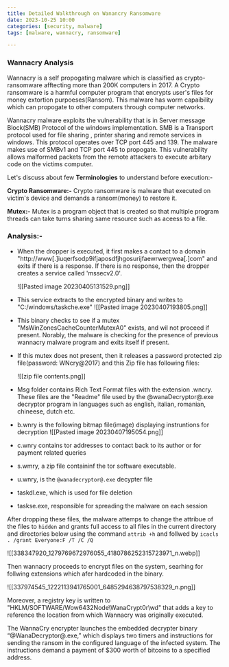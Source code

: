 ```yaml
---
title: Detailed Walkthrough on Wanancry Ransomware
date: 2023-10-25 10:00
categories: [security, malware]
tags: [malware, wannacry, ransomware]

---
```


### Wannacry Analysis
Wannacry is a self propogating malware which is classified as crypto-ransomware afftecting more than 200K computers in 2017. A Crypto ransomware is a harmful computer program that encrypts user's files for money extortion purpoeses(Ransom). This malware has worm capaibility which can propogate to other computers through computer networks.

Wannacry malware exploits the vulnerability that is in Server message Block(SMB) Protocol of the windows implementation. SMB is a Transport protocol used for file sharing , printer sharing and remote services in windows. This protocol operates over TCP port 445 and 139. The malware makes use of SMBv1 and TCP port 445 to propogate. This vulnerability allows malformed packets from the remote attackers to execute arbitary code on the victims computer.

Let's discuss about few **Terminologies** to understand before execution:-

**Crypto Ransomware:-** Crypto ransomware is malware that executed on victim's device and demands a ransom(money) to restore it.

**Mutex:-** Mutex is a program object that is created so that multiple program threads can take turns sharing same resource such as aceess to a file.

### Analysis:-

- When the dropper is executed, it first makes a contact to a domain "http://www[.]iuqerfsodp9ifjaposdfjhgosurijfaewrwergwea[.]com" and exits if there is a response. If there is no response, then the dropper creates a service called 'mssecv2.0'.
  
  ![[Pasted image 20230405131529.png]]

- This service extracts to the encrypted binary and writes to "C:/windows/taskche.exe" 
  ![[Pasted image 20230407193805.png]]

- This binary checks to see if a mutex "MsWinZonesCacheCounterMutexA0" exists, and wil not proceed if present. Norably, the malware is checking for the presence of previous wannacry malware program and exits itself if present.
- If this mutex does not present, then it releases a password protected zip file(password: WNcry@2017) and this Zip file has following files:

  ![[zip file contents.png]]
- Msg folder contains Rich Text Format files with the extension .wncry. These files are the "Readme" file used by the @wanaDecryptor@.exe decryptor program in languages such as english, italian, romanian, chineese, dutch etc.
- b.wnry is the following bitmap file(image) displaying instruntions for decryption
  ![[Pasted image 20230407195054.png]]

- c.wnry contains tor addresses to contact back to its author or for payment related queries
- s.wmry, a zip file containinf the tor software executable.
- u.wnry, is the `@wanadecryptor@.exe` decypter file
- taskdl.exe, which is used for file deletion
- taskse.exe, responsible for spreading the malware on each session

After dropping these files, the malware attemps to change the attribue of the files to `hidden` and grants full access to all files in the current directory and directories below using the command `attrib +h` and follwed by `icacls . /grant Everyone:F /T /C /Q`

![[338347920_1279769672976055_4180786252315723971_n.webp]]


Then wannacry proceeds to encrypt files on the system, searhing for follwing extensions which afer hardcoded in the binary.

![[337974545_1222113941765001_6485294638797538329_n.png]]

Moreover, a registry key is written to "HKLM/SOFTWARE/Wow6432Node\WanaCrypt0r\wd" that adds a key to reference the location from which Wannacry was originally executed.

The WannaCry encrypter launches the embedded decrypter binary “@WanaDecryptor@.exe,” which displays two timers and instructions for sending the ransom in the configured language of the infected system. The instructions demand a payment of $300 worth of bitcoins to a specified address.